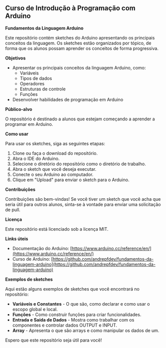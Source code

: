 ## Curso de Introdução à Programação com Arduino
**Fundamentos da Linguagem Arduino**

Este repositório contém sketches do Arduino apresentando os principais conceitos da linguagem. Os sketches estão organizados por tópico, de forma que os alunos possam aprender os conceitos de forma progressiva.

**Objetivos**

* Apresentar os principais conceitos da linguagem Arduino, como:
    * Variáveis
    * Tipos de dados
    * Operadores
    * Estruturas de controle
    * Funções
* Desenvolver habilidades de programação em Arduino

**Público-alvo**

O repositório é destinado a alunos que estejam começando a aprender a programar em Arduino.

**Como usar**

Para usar os sketches, siga as seguintes etapas:

1. Clone ou faça o download do repositório.
2. Abra o IDE do Arduino.
3. Selecione o diretório do repositório como o diretório de trabalho.
4. Abra o sketch que você deseja executar.
5. Conecte o seu Arduino ao computador.
6. Clique em "Upload" para enviar o sketch para o Arduino.

**Contribuições**

Contribuições são bem-vindas! Se você tiver um sketch que você acha que seria útil para outros alunos, sinta-se à vontade para enviar uma solicitação de pull.

**Licença**

Este repositório está licenciado sob a licença MIT.

**Links úteis**

* Documentação do Arduino: [https://www.arduino.cc/reference/en/](https://www.arduino.cc/reference/en/)
* Curso de Arduino: [https://github.com/andrepfdev/fundamentos-da-linguagem-arduino](https://github.com/andrepfdev/fundamentos-da-linguagem-arduino)

**Exemplos de sketches**

Aqui estão alguns exemplos de sketches que você encontrará no repositório:

* **Variáveis e Constantes** - O que são, como declarar e como usar o escopo global e local.
* **Funções** - Como construir funções para criar funcionalidades.
* **Entrada e Saída de Dados** - Mostra como trabalhar com os componentes e controlar dados OUTPUT e INPUT.
* **Array** - Apresenta o que são arrays e como manipular os dados de um.

Espero que este repositório seja útil para você!

